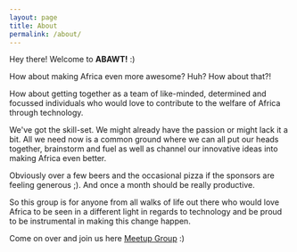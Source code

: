 ```yaml
---
layout: page
title: About
permalink: /about/
---
```


Hey there! Welcome to **ABAWT!** :)

How about making Africa even more awesome? Huh? How about that?!

How about getting together as a team of like-minded, determined and focussed individuals who would love to contribute to the welfare of Africa through technology. 

We&#39;ve got the skill-set. We might already have the passion or might lack it a bit. 
All we need now is a common ground where we can all put our heads together, brainstorm and fuel as well as channel our innovative ideas into making Africa even better. 

Obviously over a few beers and the occasional pizza if the sponsors are feeling generous ;). 
And once a month should be really productive. 

So this group is for anyone from all walks of life out there who would love Africa to be seen in a different light in regards to technology and be proud to be instrumental in making this change happen.

Come on over and join us here [Meetup Group](http://www.meetup.com/A-Better-Africa-With-Tech-ABAWT-Meetup) :)
